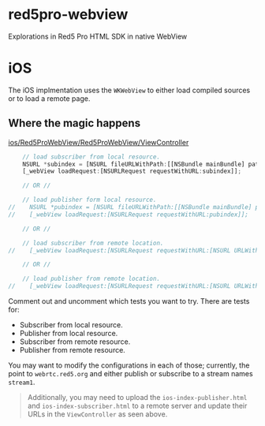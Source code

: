 # red5pro-webview
Explorations in Red5 Pro HTML SDK in native WebView

# iOS
The iOS implmentation uses the `WKWebView` to either load compiled sources or to load a remote page.

## Where the magic happens

[ios/Red5ProWebView/Red5ProWebView/ViewController](https://github.com/infrared5/red5pro-webview/blob/master/ios/Red5ProWebView/Red5ProWebView/ViewController.m#L43-L60)

```js
    // load subscriber from local resource.
    NSURL *subindex = [NSURL fileURLWithPath:[[NSBundle mainBundle] pathForResource:@"index-subscriber" ofType:@"html"]];
    [_webView loadRequest:[NSURLRequest requestWithURL:subindex]];

    // OR //

    // load publisher form local resource.
//    NSURL *pubindex = [NSURL fileURLWithPath:[[NSBundle mainBundle] pathForResource:@"index-publisher" ofType:@"html"]];
//    [_webView loadRequest:[NSURLRequest requestWithURL:pubindex]];

    // OR //

    // load subscriber from remote location.
//    [_webView loadRequest:[NSURLRequest requestWithURL:[NSURL URLWithString:@"https://webrtc.red5.org/live/ios-index-subscriber.html"]]];

    // OR //

    // load publisher from remote location.
//    [_webView loadRequest:[NSURLRequest requestWithURL:[NSURL URLWithString:@"https://webrtc.red5.org/live/ios-index-publisher.html"]]];
```

Comment out and uncomment which tests you want to try. There are tests for:

* Subscriber from local resource.
* Publisher from local resource.
* Subscriber from remote resource.
* Publisher from remote resource.

You may want to modify the configurations in each of those; currently, the point to `webrtc.red5.org` and either publish or subscribe to a stream names `stream1`.

> Additionally, you may need to upload the `ios-index-publisher.html` and `ios-index-subscriber.html` to a remote server and update their URLs in the `ViewController` as seen above.

